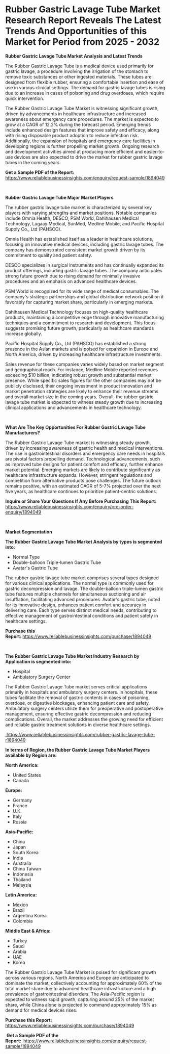<p><h1>Rubber Gastric Lavage Tube Market Research Report Reveals The Latest Trends And Opportunities of this Market for Period from 2025 - 2032</h1></p><p><strong>Rubber Gastric Lavage Tube Market Analysis and Latest Trends</strong></p>
<p><p>The Rubber Gastric Lavage Tube is a medical device used primarily for gastric lavage, a procedure involving the irrigation of the stomach to remove toxic substances or other ingested materials. These tubes are designed from flexible rubber, ensuring a comfortable insertion and ease of use in various clinical settings. The demand for gastric lavage tubes is rising due to an increase in cases of poisoning and drug overdoses, which require quick intervention.</p><p>The Rubber Gastric Lavage Tube Market is witnessing significant growth, driven by advancements in healthcare infrastructure and increased awareness about emergency care procedures. The market is expected to grow at a CAGR of 12.2% during the forecast period. Emerging trends include enhanced design features that improve safety and efficacy, along with rising disposable product adoption to reduce infection risk. Additionally, the expansion of hospitals and emergency care facilities in developing regions is further propelling market growth. Ongoing research and development activities aimed at producing more efficient and easier-to-use devices are also expected to drive the market for rubber gastric lavage tubes in the coming years.</p></p>
<p><strong>Get a Sample PDF of the Report:&nbsp;</strong> <a href="https://www.reliablebusinessinsights.com/enquiry/request-sample/1894049?utm_campaign=3091&utm_medium=2&utm_source=Github&utm_content=ia&utm_term=14042025&utm_id=rubber-gastric-lavage-tube">https://www.reliablebusinessinsights.com/enquiry/request-sample/1894049</a></p>
<p>&nbsp;</p>
<p><strong>Rubber Gastric Lavage Tube Major Market Players</strong></p>
<p><p>The rubber gastric lavage tube market is characterized by several key players with varying strengths and market positions. Notable companies include Omnia Health, DESCO, PSM World, Dahlhausen Medical Technology, Lagaay Medical, SunMed, Medline Mobile, and Pacific Hospital Supply Co., Ltd (PAHSCO).</p><p>Omnia Health has established itself as a leader in healthcare solutions, focusing on innovative medical devices, including gastric lavage tubes. The company has demonstrated consistent market growth driven by its commitment to quality and patient safety.</p><p>DESCO specializes in surgical instruments and has continually expanded its product offerings, including gastric lavage tubes. The company anticipates strong future growth due to rising demand for minimally invasive procedures and an emphasis on advanced healthcare devices.</p><p>PSM World is recognized for its wide range of medical consumables. The company's strategic partnerships and global distribution network position it favorably for capturing market share, particularly in emerging markets.</p><p>Dahlhausen Medical Technology focuses on high-quality healthcare products, maintaining a competitive edge through innovative manufacturing techniques and a commitment to research and development. This focus suggests promising future growth, particularly as healthcare standards increase globally.</p><p>Pacific Hospital Supply Co., Ltd (PAHSCO) has established a strong presence in the Asian markets and is poised for expansion in Europe and North America, driven by increasing healthcare infrastructure investments.</p><p>Sales revenue for these companies varies widely based on market segment and geographical reach. For instance, Medline Mobile reported revenues exceeding $10 billion, indicating robust growth and substantial market presence. While specific sales figures for the other companies may not be publicly disclosed, their ongoing investment in product innovation and market penetration strategies are likely to enhance their revenue streams and overall market size in the coming years. Overall, the rubber gastric lavage tube market is expected to witness steady growth due to increasing clinical applications and advancements in healthcare technology.</p></p>
<p>&nbsp;</p>
<p><strong>What Are The Key Opportunities For Rubber Gastric Lavage Tube Manufacturers?</strong></p>
<p><p>The Rubber Gastric Lavage Tube market is witnessing steady growth, driven by increasing awareness of gastric health and medical interventions. The rise in gastrointestinal disorders and emergency care needs in hospitals are pivotal factors propelling demand. Technological advancements, such as improved tube designs for patient comfort and efficacy, further enhance market potential. Emerging markets are likely to contribute significantly as healthcare infrastructure expands. However, stringent regulations and competition from alternative products pose challenges. The future outlook remains positive, with an estimated CAGR of 5-7% projected over the next five years, as healthcare continues to prioritize patient-centric solutions.</p></p>
<p><strong>Inquire or Share Your Questions If Any Before Purchasing This Report:</strong> <a href="https://www.reliablebusinessinsights.com/enquiry/pre-order-enquiry/1894049?utm_campaign=3091&utm_medium=2&utm_source=Github&utm_content=ia&utm_term=14042025&utm_id=rubber-gastric-lavage-tube">https://www.reliablebusinessinsights.com/enquiry/pre-order-enquiry/1894049</a></p>
<p>&nbsp;</p>
<p><strong>Market Segmentation</strong></p>
<p><strong>The Rubber Gastric Lavage Tube Market Analysis by types is segmented into:</strong></p>
<p><ul><li>Normal Type</li><li>Double-balloon Triple-lumen Gastric Tube</li><li>Avatar's Gastric Tube</li></ul></p>
<p><p>The rubber gastric lavage tube market comprises several types designed for various clinical applications. The normal type is commonly used for gastric decompression and lavage. The double-balloon triple-lumen gastric tube features multiple channels for simultaneous suctioning and air insufflation, facilitating advanced procedures. Avatar's gastric tube, noted for its innovative design, enhances patient comfort and accuracy in delivering care. Each type serves distinct medical needs, contributing to effective management of gastrointestinal conditions and patient safety in healthcare settings.</p></p>
<p><strong>Purchase this Report:&nbsp;</strong><a href="https://www.reliablebusinessinsights.com/purchase/1894049?utm_campaign=3091&utm_medium=2&utm_source=Github&utm_content=ia&utm_term=14042025&utm_id=rubber-gastric-lavage-tube">https://www.reliablebusinessinsights.com/purchase/1894049</a></p>
<p>&nbsp;</p>
<p><strong>The Rubber Gastric Lavage Tube Market Industry Research by Application is segmented into:</strong></p>
<p><ul><li>Hospital</li><li>Ambulatory Surgery Center</li></ul></p>
<p><p>The Rubber Gastric Lavage Tube market serves critical applications primarily in hospitals and ambulatory surgery centers. In hospitals, these tubes facilitate the removal of gastric contents in cases of poisoning, overdose, or digestive blockages, enhancing patient care and safety. Ambulatory surgery centers utilize them for preoperative and postoperative management, ensuring effective gastric decompression and reducing complications. Overall, the market addresses the growing need for efficient and reliable gastric treatment solutions in diverse healthcare settings.</p></p>
<p><a href="https://www.reliablebusinessinsights.com/rubber-gastric-lavage-tube-r1894049?utm_campaign=3091&utm_medium=2&utm_source=Github&utm_content=ia&utm_term=14042025&utm_id=rubber-gastric-lavage-tube">&nbsp;https://www.reliablebusinessinsights.com/rubber-gastric-lavage-tube-r1894049</a></p>
<p><strong>In terms of Region, the Rubber Gastric Lavage Tube Market Players available by Region are:</strong></p>
<p>
    <p> <strong> North America: </strong>
        <ul>
            <li>United States</li>
            <li>Canada</li>
        </ul>
        </p> 
    <p> <strong> Europe: </strong>
        <ul>
            <li>Germany</li>
            <li>France</li>
            <li>U.K.</li>
            <li>Italy</li>
            <li>Russia</li>
        </ul>
        </p> 
    <p> <strong> Asia-Pacific: </strong>
        <ul>
            <li>China</li>
            <li>Japan</li>
            <li>South Korea</li>
            <li>India</li>
            <li>Australia</li>
            <li>China Taiwan</li>
            <li>Indonesia</li>
            <li>Thailand</li>
            <li>Malaysia</li>
        </ul>
        </p> 
    <p> <strong> Latin America: </strong>
        <ul>
            <li>Mexico</li>
            <li>Brazil</li>
            <li>Argentina Korea</li>
            <li>Colombia</li>
        </ul>
        </p> 
    <p> <strong> Middle East & Africa: </strong>
        <ul>
            <li>Turkey</li>
            <li>Saudi</li>
            <li>Arabia</li>
            <li>UAE</li>
            <li>Korea</li>
        </ul>
    </p>
    </p>
<p><p>The Rubber Gastric Lavage Tube Market is poised for significant growth across various regions. North America and Europe are anticipated to dominate the market, collectively accounting for approximately 60% of the total market share due to advanced healthcare infrastructure and a high prevalence of gastrointestinal disorders. The Asia-Pacific region is expected to witness rapid growth, capturing around 25% of the market share, while China alone is projected to command approximately 15% as demand for medical devices rises.</p></p>
<p><strong>Purchase this Report: </strong><a href="https://www.reliablebusinessinsights.com/purchase/1894049?utm_campaign=3091&utm_medium=2&utm_source=Github&utm_content=ia&utm_term=14042025&utm_id=rubber-gastric-lavage-tube">https://www.reliablebusinessinsights.com/purchase/1894049</a></p>
<p>&nbsp;<strong>Get a Sample PDF of the Report:&nbsp;&nbsp;</strong><a href="https://www.reliablebusinessinsights.com/enquiry/request-sample/1894049?utm_campaign=3091&utm_medium=2&utm_source=Github&utm_content=ia&utm_term=14042025&utm_id=rubber-gastric-lavage-tube">https://www.reliablebusinessinsights.com/enquiry/request-sample/1894049</a></p>
<p><strong></strong></p>
<p><p></p><p></p><p></p></p>